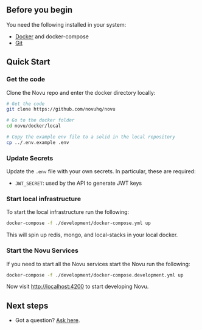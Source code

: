 
## Before you begin

You need the following installed in your system:

- [Docker](https://docs.docker.com/engine/install/) and docker-compose
- [Git](https://git-scm.com/downloads)

## Quick Start

### Get the code 

Clone the Novu repo and enter the docker directory locally:

```sh
# Get the code
git clone https://github.com/novuhq/novu

# Go to the docker folder
cd novu/docker/local

# Copy the example env file to a solid in the local repository
cp ../.env.example .env
```

### Update Secrets

Update the `.env` file with your own secrets. In particular, these are required:

- `JWT_SECRET`: used by the API to generate JWT keys


### Start local infrastructure

To start the local infrastructure run the following: 
```sh
docker-compose -f ./development/docker-compose.yml up
```

This will spin up redis, mongo, and local-stacks in your local docker. 

### Start the Novu Services 

If you need to start all the Novu services start the Novu run the following:
```sh
docker-compose -f ./development/docker-compose.development.yml up
```

Now visit [http://localhost:4200](http://localhost:4200) to start developing Novu.

## Next steps

- Got a question? [Ask here](https://github.com/novuhq/novu/discussions).
